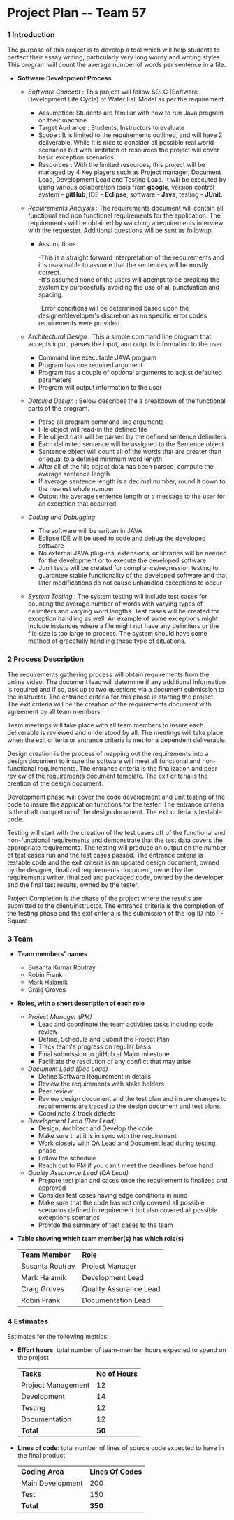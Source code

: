# **Project Plan -- Team 57**

### **1 **Introduction**** ###

The purpose of this project is to develop a tool which will help students to perfect their essay writing; particularly very long wordy and writing styles. This program will count the average number of words per sentence in a file.  

- **Software Development Process**
	- *Software Concept* : This project will follow SDLC (Software Development Life Cycle) of Water Fall Model as per the requirement. 
    	- 	Assumption: Students are familiar with how to run Java program on their machine 
    	- 	Target Audiance : Students, Instructors to evaluate
    	- 	Scope : It is limited to the requirements outlined, and will have 2 deliverable. While it is nice to consider all possible real world scenarios but with limitation of resources the project will cover basic exception scenarios
    	- 	Resources : With the limited resources, this project will be managed by 4 Key players such as Project manager, Document Lead, Development Lead and Testing Lead. It will be executed by using various colaboration tools from **google**, version control system - **gitHub**, IDE - **Eclipse**, software - **Java**, testing - **JUnit**. 

        
	- *Requirements Analysis* : The requirements document will contain all functional and non functional requirements for the application.  The requirements will be obtained by watching a requirements interview with the requester.  Additional questions will be sent as followup. 
    	- Assumptions

         	-This is a straight forward interpretation of the requirements and it's reasonable to assume that the sentences will be mostly correct.  
         	-It's assumed none of the users will attempt to be breaking the system by purposefully avoiding the use of all punctuation and spacing.
    
         	-Error conditions will be determined based upon the designer/developer's discretion as no specific error codes requirements were provided.

	- *Architectural Design* : This a simple command line program that accepts input, parses the input, and outputs information to the user.
        - Command line executable JAVA program
        - Program has one required argument
        - Program has a couple of optional arguments to adjust defaulted parameters
        - Program will output information to the user
	- *Detailed Design* : Below describes the a breakdown of the functional parts of the program.

        - Parse all program command line arguments
        - File object will read-in the defined file
        - File object data will be parsed by the defined sentence delimiters
        - Each delimited sentence will be assigned to the Sentence object
        - Sentence object will count all of the words that are greater than or equal to a defined minimum word length
        - After all of the file object data has been parsed, compute the average sentence length
        - If average sentence length is a decimal number, round it down to the nearest whole number
        - Output the average sentence length or a message to the user for an exception that occurred

	- *Coding and Debugging*
    	- The software will be written in JAVA
        - Eclipse IDE will be used to code and debug the developed software
        - No external JAVA plug-ins, extensions, or libraries will be needed for the development or to execute the developed software
        - Junit tests will be created for compliance/regression testing to guarantee stable functionality of the developed software and that later modifications do not cause unhandled exceptions to occur

	- *System Testing* : The system testing will include test cases for counting the average number of words with varying types of delimiters and varying word lengths. Test cases will be created for exception handling as well. An example of some exceptions might include instances where a file might not have any delimiters or the file size is too large to process. The system should have some method of gracefully handling these type of situations.

### **2 **Process Description**** ###

The requirements gathering process will obtain requirements from the online video.  The document lead will determine if any additional information is required and if so, ask up to two questions via a document submission to the instructor.  The entrance criteria for this phase is starting the project.  The exit criteria will be the creation of the requirements document with agreement by all team members.

Team meetings will take place with all team members to insure each deliverable is reviewed and understood by all.  The meetings will take place when the exit criteria or entrance criteria is met for a dependent deliverable.

Design creation is the process of mapping out the requirements into a design document to insure the software will meet all functional and non-functional requirements.  The entrance criteria is the finalization and peer review of the requirements document template.  The exit criteria is the creation of the design document.

Development phase will cover the code development and unit testing of the code to insure the application functions for the tester.  The entrance criteria is the draft completion of the design document.  The exit criteria is testable code.

Testing will start with the creation of the test cases off of the functional and non-functional requirements and demonstrate that the test data covers the appropriate requirements.  The testing will produce an output on the number of test cases run and the test cases passed.  The entrance criteria is testable code and the exit criteria is an updated design document, owned by the designer, finalized requirements document, owned by the requirements writer, finalized and packaged code, owned by the developer and the final test results, owned by the tester.

Project Completion is the phase of the project where the results are submitted to the client/instructor.  The entrance criteria is the completion of the testing phase and the exit criteria is the submission of the log ID into T-Square.  


### **3 Team** ###
- **Team members' names**
	- Susanta Kumar Routray
	- Robin Frank
	- Mark Halamik
	- Craig Groves
- **Roles, with a short description of each role**
	- *Project Manager (PM)*
    	- Lead and coordinate the team activities tasks including code review
    	- Define, Schedule and Submit the Project Plan
    	- Track team's progress on regular basis
    	- Final submission to gitHub at Major milestone
    	- Facilitate the resolution of any conflict that may arise
	- *Document Lead (Doc Lead)*
    	- Define Software Requirement in details 
    	- Review the requirements with stake holders 
    	- Peer review 
    	- Review design document and the test plan and insure changes to requirements are traced to the design document and test plans. 
    	- Coordinate & track defects 
	- *Development Lead (Dev Lead)*
    	- Design, Architect and Develop the code
    	- Make sure that it is in sync with the requirement
    	- Work closely with QA Lead and Document lead during testing phase
    	- Follow the schedule
    	- Reach out to PM if you can't meet the deadlines before hand
	- *Quality Assurance Lead (QA Lead)*
    	- Prepare test plan and cases once the requirement is finalized and approved
    	- Consider test cases having edge conditions in mind
    	- Make sure that the code has not only covered all possible scenarios defined in requirement but also covered all possible exceptions scenarios 
    	- Provide the summary of test cases to the team
- **Table showing which team member(s) has which role(s)**

    <table>
    <tbody>
	<tr>
		<td><b>Team Member</b></td>
		<td><b>Role</b></td>
	</tr>
	<tr>
		<td>Susanta Routray</td>
		<td>Project Manager</td>
	</tr>
	<tr>
		<td>Mark Halamik</td>
		<td>Development Lead</td>
	</tr>
	<tr>
		<td>Craig Groves</td>
		<td>Quality Assurance Lead</td>
	</tr>
	<tr>
		<td>Robin Frank</td>
		<td>Documentation Lead</td>
	</tr>
    </tbody>
    </table>

### **4 Estimates** ###

Estimates for the following metrics:

- **Effort hours**: total number of team-member hours expected to spend on the project

    <table>
    <tbody>
	<tr>
		<td><b>Tasks</b></td>
		<td><b>No of Hours</b></td>
	</tr>
	<tr>
		<td>Project Management</td>
		<td>12</td>
	</tr>
	<tr>
		<td>Development</td>
		<td>14</td>
	</tr>
	<tr>
		<td>Testing</td>
		<td>12</td>
	</tr>
	<tr>
		<td>Documentation</td>
		<td>12</td>
	</tr>
	<tr>
		<td><b>Total</b></td>
		<td><b>50</b></td>
    </tbody>
    </table>

- **Lines of code**: total number of lines of source code expected to have in the final product

    <table>
    <tbody>
	<tr>
		<td><b>Coding Area</b></td>
		<td><b>Lines Of Codes</b></td>
	</tr>
	<tr>
		<td>Main Development</td>
		<td>200</td>
	</tr>
	<tr>
		<td>Test</td>
		<td>150</td>
	</tr>
	<tr>
		<td><b>Total</b></td>
		<td><b>350</b></td>
    </tbody>
    </table>


